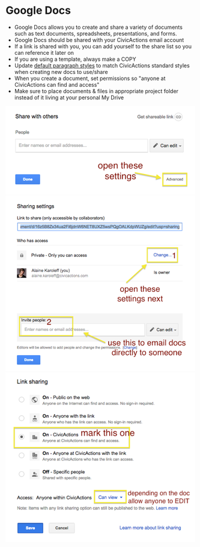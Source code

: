 # Google Docs

*   Google Docs allows you to create and share a variety of documents such as text documents, spreadsheets, presentations, and forms.
*   Google Docs should be shared with your CivicActions email account
*   If a link is shared with you, you can add yourself to the share list so you can reference it later on
*   If you are using a template, always make a COPY
*   Update [default paragraph styles](https://docs.google.com/document/d/1n1Jdu4vAnO0YCppo9YO2BkSYGyOqUCSJOrfrBBzBPBM/edit#) to match CivicActions standard styles when creating new docs to use/share
*   When you create a document, set permissions so "anyone at CivicActions can find and access"
*   Make sure to place documents & files in appropriate project folder instead of it living at your personal My Drive

![Open settings](../../images/sharing1.png "Open settings")
![Advanced settings](../../images/sharing2.png "Advanced settings")
![Select Link](../../images/sharing3.png "Select link")
